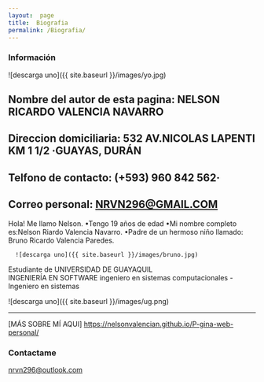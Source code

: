 ```yaml
---
layout:  page
title:  Biografia
permalink: /Biografia/
---
```

###  Información

![descarga uno]({{ site.baseurl }}/images/yo.jpg)

 Nombre del autor de esta pagina: NELSON RICARDO VALENCIA NAVARRO
---
 Direccion domiciliaria: 532 AV.NICOLAS LAPENTI KM 1 1/2 ·GUAYAS, DURÁN 
---
Telfono de contacto: (+593) 960 842 562·
---
Correo personal: NRVN296@GMAIL.COM
---

Hola! Me llamo Nelson. 
      •Tengo 19 años de edad
      •Mi nombre completo es:Nelson Riardo Valencia Navarro. 
      •Padre de un hermoso niño llamado: Bruno Ricardo Valencia Paredes.
      
      ![descarga uno]({{ site.baseurl }}/images/bruno.jpg)
      
 
Estudiante de UNIVERSIDAD DE GUAYAQUIL     
INGENIERÍA EN SOFTWARE
ingeniero en sistemas computacionales - Ingeniero en sistemas

![descarga uno]({{ site.baseurl }}/images/ug.png)

---


[MÁS SOBRE MÍ AQUI] <https://nelsonvalencian.github.io/P-gina-web-personal/>

### Contactame

[nrvn296@outlook.com](mailto:email@domain.com)
